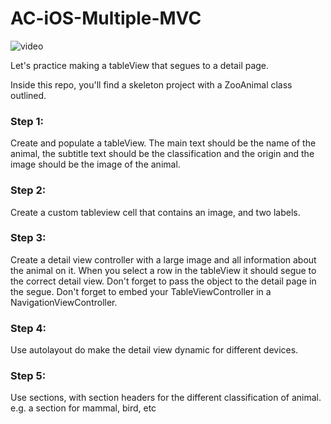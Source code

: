 # AC-iOS-Multiple-MVC

![video](/seguesVideo.gif)

Let's practice making a tableView that segues to a detail page.

Inside this repo, you'll find a skeleton project with a ZooAnimal class outlined.

### Step 1:

Create and populate a tableView. The main text should be the name of the animal, the subtitle text should be the classification and the origin and the image should be the image of the animal.

### Step 2:

Create a custom tableview cell that contains an image, and two labels.  


### Step 3:

Create a detail view controller with a large image and all information about the animal on it. When you select a row in the tableView it should segue to the correct detail view. 
Don't forget to pass the object to the detail page in the segue.
Don't forget to embed your TableViewController in a NavigationViewController.

### Step 4:

Use autolayout do make the detail view dynamic for different devices.

### Step 5: 

Use sections, with section headers for the different classification of animal. e.g. a section for mammal, bird, etc




